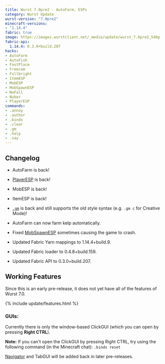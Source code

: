 ```yaml
---
title: Wurst 7.0pre2 - AutoFarm, ESPs
category: Wurst Update
wurst-version: "7.0pre2"
minecraft-versions:
- "1.14.4"
fabric: true
image: https://images.wurstclient.net/_media/update/wurst_7.0pre2_540p.webp
fabric-api:
  1.14.4: 0.3.0+build.207
hacks:
- AutoFarm
- AutoFish
- FastPlace
- Freecam
- Fullbright
- ItemESP
- MobESP
- MobSpawnESP
- NoFall
- Nuker
- PlayerESP
commands:
- .annoy
- .author
- .binds
- .clear
- .gm
- .help
- .say
---
```

## Changelog

- AutoFarm is back!

- [PlayerESP](https://wurst.wiki/playeresp) is back!

- MobESP is back!

- ItemESP is back!

- <a href="https://wurst.wiki/cmd/gm"><code>.gm</code></a> is back and still supports the old style syntax (e.g. `.gm c` for Creative Mode)!

- AutoFarm can now farm kelp automatically.

- Fixed [MobSpawnESP](https://wurst.wiki/mobspawnesp) sometimes causing the game to crash.

- Updated Fabric Yarn mappings to 1.14.4+build.9.

- Updated Fabric loader to 0.4.8+build.159.

- Updated Fabric API to 0.3.0+build.207.

## Working Features

Since this is an early pre-release, it does not yet have all of the features of Wurst 7.0.

{% include update/features.html %}

### GUIs:

Currently there is only the window-based ClickGUI (which you can open by pressing **Right CTRL**).

**Note:** If you can't open the ClickGUI by pressing Right CTRL, try using the following command (in the Minecraft chat): <code>.binds&nbsp;reset</code>

[Navigator](https://wurst.wiki/navigator) and TabGUI will be added back in later pre-releases.
